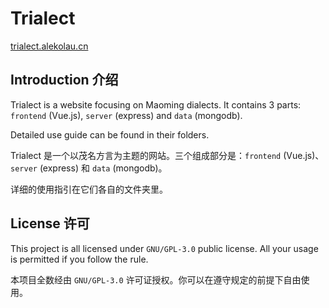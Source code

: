 # Trialect

[trialect.alekolau.cn](trialect.alekolau.cn)

## Introduction 介绍

Trialect is a website focusing on Maoming dialects. It contains 3 parts: 
``frontend`` (Vue.js), ``server`` (express) and ``data`` (mongodb).

Detailed use guide can be found in their folders.

Trialect 是一个以茂名方言为主题的网站。三个组成部分是：``frontend`` (Vue.js)、``server`` (express) 和 ``data`` (mongodb)。

详细的使用指引在它们各自的文件夹里。

## License 许可

This project is all licensed under ``GNU/GPL-3.0`` public license.  All your usage is permitted if you follow the rule.

本项目全数经由 ``GNU/GPL-3.0`` 许可证授权。你可以在遵守规定的前提下自由使用。